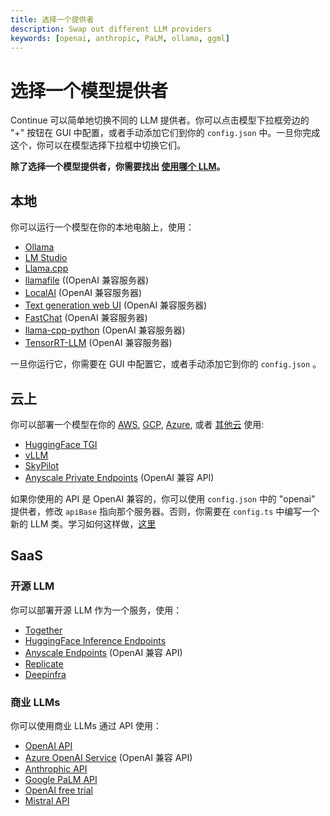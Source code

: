 ```yaml
---
title: 选择一个提供者
description: Swap out different LLM providers
keywords: [openai, anthropic, PaLM, ollama, ggml]
---
```


# 选择一个模型提供者

Continue 可以简单地切换不同的 LLM 提供者。你可以点击模型下拉框旁边的 "+" 按钮在 GUI 中配置，或者手动添加它们到你的 `config.json` 中。一旦你完成这个，你可以在模型选择下拉框中切换它们。

**除了选择一个模型提供者，你需要找出 [使用哪个 LLM](./select-model.md)。**

## 本地

你可以运行一个模型在你的本地电脑上，使用：

- [Ollama](../reference/Model%20Providers/ollama.md)
- [LM Studio](../reference/Model%20Providers/lmstudio.md)
- [Llama.cpp](../reference/Model%20Providers/llamacpp.md)
- [llamafile](../reference/Model%20Providers/llamafile) ((OpenAI 兼容服务器)
- [LocalAI](../reference/Model%20Providers/openai.md) (OpenAI 兼容服务器)
- [Text generation web UI](../reference/Model%20Providers/openai.md) (OpenAI 兼容服务器)
- [FastChat](../reference/Model%20Providers/openai.md) (OpenAI 兼容服务器)
- [llama-cpp-python](../reference/Model%20Providers/openai.md) (OpenAI 兼容服务器)
- [TensorRT-LLM](https://github.com/NVIDIA/trt-llm-as-openai-windows?tab=readme-ov-file#examples) (OpenAI 兼容服务器)

一旦你运行它，你需要在 GUI 中配置它，或者手动添加它到你的 `config.json` 。

## 云上

你可以部署一个模型在你的 [AWS](https://github.com/continuedev/deploy-os-code-llm#aws), [GCP](https://github.com/continuedev/deploy-os-code-llm#gcp), [Azure](https://github.com/continuedev/deploy-os-code-llm#azure), 或者 [其他云](https://github.com/continuedev/deploy-os-code-llm#others-2) 使用:

- [HuggingFace TGI](https://github.com/continuedev/deploy-os-code-llm#tgi)
- [vLLM](https://github.com/continuedev/deploy-os-code-llm#vllm)
- [SkyPilot](https://github.com/continuedev/deploy-os-code-llm#skypilot)
- [Anyscale Private Endpoints](https://github.com/continuedev/deploy-os-code-llm#anyscale-private-endpoints) (OpenAI 兼容 API)

如果你使用的 API 是 OpenAI 兼容的，你可以使用 `config.json` 中的 "openai" 提供者，修改 `apiBase` 指向那个服务器。否则，你需要在 `config.ts` 中编写一个新的 LLM 类。学习如何这样做，[这里](configuration.md#defining-a-custom-llm-provider)

## SaaS

### 开源 LLM

你可以部署开源 LLM 作为一个服务，使用：

- [Together](../reference/Model%20Providers/togetherllm.md)
- [HuggingFace Inference Endpoints](../reference/Model%20Providers/huggingfaceinferenceapi.md)
- [Anyscale Endpoints](../reference/Model%20Providers/openai.md) (OpenAI 兼容 API)
- [Replicate](../reference/Model%20Providers/replicatellm.md)
- [Deepinfra](../reference/Model%20Providers/deepinfra.md)

### 商业 LLMs

你可以使用商业 LLMs 通过 API 使用：

- [OpenAI API](../reference/Model%20Providers/openai.md)
- [Azure OpenAI Service](../reference/Model%20Providers/openai.md) (OpenAI 兼容 API)
- [Anthrophic API](../reference/Model%20Providers/anthropicllm.md)
- [Google PaLM API](../reference/Model%20Providers/googlepalmapi.md)
- [OpenAI free trial](../reference/Model%20Providers/freetrial.md)
- [Mistral API](../reference/Model%20Providers/mistral.md)
